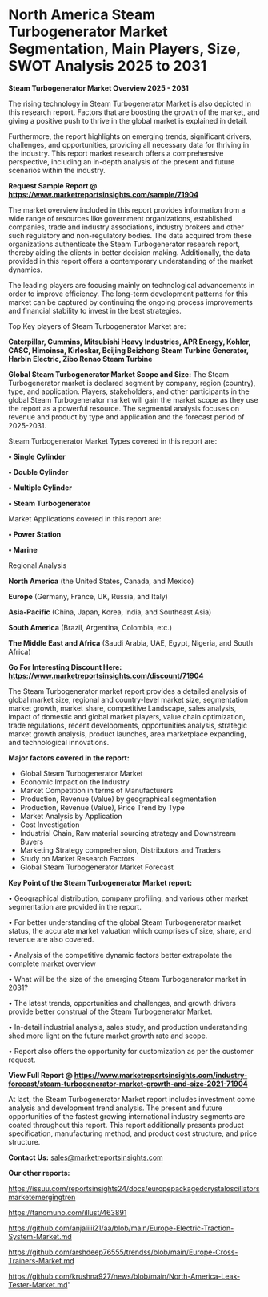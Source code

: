 # North America Steam Turbogenerator Market Segmentation, Main Players, Size, SWOT Analysis 2025 to 2031

<Strong> Steam Turbogenerator Market Overview 2025 - 2031</strong>

The rising technology in Steam Turbogenerator Market is also depicted in this research report. Factors that are boosting the growth of the market, and giving a positive push to thrive in the global market is explained in detail.

Furthermore, the report highlights on emerging trends, significant drivers, challenges, and opportunities, providing all necessary data for thriving in the industry. This report market research offers a comprehensive perspective, including an in-depth analysis of the present and future scenarios within the industry.

<strong>Request Sample Report @ <a href=https://www.marketreportsinsights.com/sample/71904>https://www.marketreportsinsights.com/sample/71904</a></strong>

The market overview included in this report provides information from a wide range of resources like government organizations, established companies, trade and industry associations, industry brokers and other such regulatory and non-regulatory bodies. The data acquired from these organizations authenticate the Steam Turbogenerator research report, thereby aiding the clients in better decision making. Additionally, the data provided in this report offers a contemporary understanding of the market dynamics.

The leading players are focusing mainly on technological advancements in order to improve efficiency. The long-term development patterns for this market can be captured by continuing the ongoing process improvements and financial stability to invest in the best strategies.

Top Key players of Steam Turbogenerator Market are:

<strong>Caterpillar, Cummins, Mitsubishi Heavy Industries, APR Energy, Kohler, CASC, Himoinsa, Kirloskar, Beijing Beizhong Steam Turbine Generator, Harbin Electric, Zibo Renao Steam Turbine</strong>

<strong><b>Global Steam Turbogenerator Market Scope and Size:</b></strong>
The Steam Turbogenerator market is declared segment by company, region (country), type, and application. Players, stakeholders, and other participants in the global Steam Turbogenerator market will gain the market scope as they use the report as a powerful resource. The segmental analysis focuses on revenue and product by type and application and the forecast period of 2025-2031.

Steam Turbogenerator Market Types covered in this report are:

<strong>• Single Cylinder

• Double Cylinder

• Multiple Cylinder

• Steam Turbogenerator</strong>

Market Applications covered in this report are:

<strong>• Power Station

• Marine</strong> 

Regional Analysis

<strong>North America</strong> (the United States, Canada, and Mexico)

<strong>Europe</strong> (Germany, France, UK, Russia, and Italy)

<strong>Asia-Pacific</strong> (China, Japan, Korea, India, and Southeast Asia)

<strong>South America</strong> (Brazil, Argentina, Colombia, etc.)

<strong>The Middle East and Africa</strong> (Saudi Arabia, UAE, Egypt, Nigeria, and South Africa)

<strong>Go For Interesting Discount Here: <a href=https://www.marketreportsinsights.com/discount/71904>https://www.marketreportsinsights.com/discount/71904</a></strong>

The Steam Turbogenerator market report provides a detailed analysis of global market size, regional and country-level market size, segmentation market growth, market share, competitive Landscape, sales analysis, impact of domestic and global market players, value chain optimization, trade regulations, recent developments, opportunities analysis, strategic market growth analysis, product launches, area marketplace expanding, and technological innovations.

<strong><b>Major factors covered in the report:</b></strong>
<ul>
  <li>Global Steam Turbogenerator Market </li>
  <li>Economic Impact on the Industry</li>
  <li>Market Competition in terms of Manufacturers</li>
  <li>Production, Revenue (Value) by geographical segmentation</li>
  <li>Production, Revenue (Value), Price Trend by Type</li>
  <li>Market Analysis by Application</li>
  <li>Cost Investigation</li>
  <li>Industrial Chain, Raw material sourcing strategy and Downstream Buyers</li>
  <li>Marketing Strategy comprehension, Distributors and Traders</li>
  <li>Study on Market Research Factors</li>
  <li>Global Steam Turbogenerator Market Forecast</li>
</ul>

<strong><b>Key Point of the Steam Turbogenerator Market report:</b></strong>

• Geographical distribution, company profiling, and various other market segmentation are provided in the report.

• For better understanding of the global Steam Turbogenerator market status, the accurate market valuation which comprises of size, share, and revenue are also covered.

• Analysis of the competitive dynamic factors better extrapolate the complete market overview

• What will be the size of the emerging Steam Turbogenerator market in 2031?

• The latest trends, opportunities and challenges, and growth drivers provide better construal of the Steam Turbogenerator Market.

• In-detail industrial analysis, sales study, and production understanding shed more light on the future market growth rate and scope.

• Report also offers the opportunity for customization as per the customer request.

<strong><b>View Full Report @ <a href=https://www.marketreportsinsights.com/industry-forecast/steam-turbogenerator-market-growth-and-size-2021-71904>https://www.marketreportsinsights.com/industry-forecast/steam-turbogenerator-market-growth-and-size-2021-71904</a></b></strong>


At last, the Steam Turbogenerator Market report includes investment come analysis and development trend analysis. The present and future opportunities of the fastest growing international industry segments are coated throughout this report. This report additionally presents product specification, manufacturing method, and product cost structure, and price structure.

<strong>Contact Us:</strong>
sales@marketreportsinsights.com

<strong>Our other reports:</strong>

<a href=https://issuu.com/reportsinsights24/docs/europepackagedcrystaloscillatorsmarketemergingtren>https://issuu.com/reportsinsights24/docs/europepackagedcrystaloscillatorsmarketemergingtren</a>

<a href=https://tanomuno.com/illust/463891>https://tanomuno.com/illust/463891</a>

<a href=https://github.com/anjaliiii21/aa/blob/main/Europe-Electric-Traction-System-Market.md>https://github.com/anjaliiii21/aa/blob/main/Europe-Electric-Traction-System-Market.md</a>

<a href=https://github.com/arshdeep76555/trendss/blob/main/Europe-Cross-Trainers-Market.md>https://github.com/arshdeep76555/trendss/blob/main/Europe-Cross-Trainers-Market.md</a>

<a href=https://github.com/krushna927/news/blob/main/North-America-Leak-Tester-Market.md>https://github.com/krushna927/news/blob/main/North-America-Leak-Tester-Market.md</a>"
